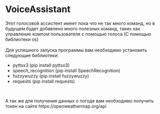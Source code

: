 # VoiceAssistant

Этот голосовой ассистент имеет пока что не так много команд, но в будущем будет добавлено много полезных команд, таких как управление компом пользователя с помощью голоса (С помощью библиотеки os)<br><br>
Для успешного запуска программы вам необходимо установить следующие библиотеки:<br>
<ul>
 <li>pyttsx3 (pip install pyttsx3)</li>
  <li>speech_recognition (pip install SpeechRecognition)</li>
  <li>fuzzywuzzy (pip install fuzzywuzzy)</li>
  <li>requests (pip install requests)</li>
</ul><br>
<p>А так же для получения данных о погоде вам необходимо получить токен на сайте https://openweathermap.org/api</p>
